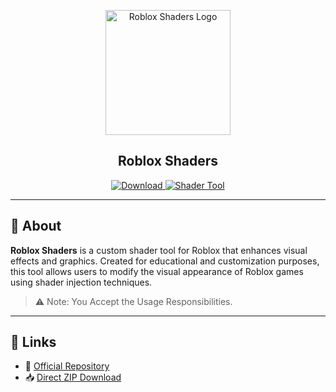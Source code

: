 <p align="center">
  <img src="icon.png" alt="Roblox Shaders Logo" width="200"/>
</p>

<h2 align="center">Roblox Shaders</h2>

<p align="center">
  <a href="https://github.com/alejeaa/Roblox-Shaders/archive/refs/heads/main.zip">
    <img src="https://img.shields.io/badge/⬇️ Download-grey?style=for-the-badge" alt="Download">
  </a>
  <a href="https://github.com/alejeaa/Roblox-Shaders">
    <img src="https://img.shields.io/badge/Roblox%20Shader%20Tool-blueviolet?style=for-the-badge" alt="Shader Tool">
  </a>
</p>

---

## 📖 About

**Roblox Shaders** is a custom shader tool for Roblox that enhances visual effects and graphics. Created for educational and customization purposes, this tool allows users to modify the visual appearance of Roblox games using shader injection techniques. 

> ⚠️ Note: You Accept the Usage Responsibilities.

---

## 📎 Links

- 🔗 [Official Repository](https://github.com/alejeaa/Roblox-Shaders)
- 📥 [Direct ZIP Download](https://github.com/alejeaa/Roblox-Shaders/archive/refs/heads/main.zip)

